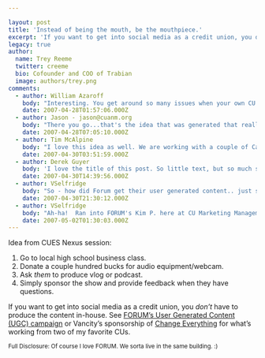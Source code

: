 ```yaml
---

layout: post
title: 'Instead of being the mouth, be the mouthpiece.'
excerpt: 'If you want to get into social media as a credit union, you don’t have to produce the content in-house.'
legacy: true
author:
  name: Trey Reeme
  twitter: creeme
  bio: Cofounder and COO of Trabian
  image: authors/trey.png
comments:
  - author: William Azaroff
    body: "Interesting. You get around so many issues when your own CU isn't the focus of the content. When I first called our Privacy Office about ChangeEverything.ca, they kind of lost their lunch, but once we sat down and I described it in detail, they honestly couldn't think of a single real issue the site provoked."
    date: 2007-04-28T01:57:06.000Z
  - author: Jason - jason@cuanm.org
    body: "There you go...that's the idea that was generated that really struck a chord with me.  I've already pushed it around my office and I think it's gonna fly.  Any good ideas you have on my setting this up would be greatly appreciated (ie free podcasting sites/software, etc.).  We've already had a bit of good brainstorming around this idea also.  I'll keep you posted on our progress as it unfolds."
    date: 2007-04-28T07:05:10.000Z
  - author: Tim McAlpine
    body: "I love this idea as well. We are working with a couple of Canadian credit unions right now on youth initiatives and there is definitely interest and definitely fear around the idea of blogging and especially podcasting. I am going to point them to this post. We'll see where it goes."
    date: 2007-04-30T03:51:59.000Z
  - author: Derek Guyer
    body: 'I love the title of this post. So little text, but so much said.'
    date: 2007-04-30T14:39:56.000Z
  - author: VSelfridge
    body: "So - how did Forum get their user generated content.. just set up capture stations at their branches to \"share your thoughts about Forum\"? \r\n\r\nI suppose that would be the best way to get a diverse cross-section of your membership (since not ALL are technically inclined!)\r\n\r\nI'm digging it!\r\n\r\n-V"
    date: 2007-04-30T21:30:12.000Z
  - author: VSelfridge
    body: "Ah-ha!  Ran into FORUM's Kim P. here at CU Marketing Management conference... She mentioned that the user generated content was generated as part of a testimonial TV campaign... \r\n\r\nI thought you guys were already taking member submitted audio/video! :)\r\n\r\nI'm sure - with you guys - that something like that is in the works! "
    date: 2007-05-02T01:30:03.000Z
---
```


<p>Idea from <span class="caps">CUES</span> Nexus session:</p>
<ol>
<li>Go to local high school business class.</li>
<li>Donate a couple hundred bucks for audio equipment/webcam. </li>
<li>Ask <em>them</em> to produce vlog or podcast.</li>
<li>Simply sponsor the show and provide feedback when they have questions.</li>
</ol>
<p>If you want to get into social media as a credit union, you <em>don&#8217;t</em> have to produce the content in-house.  See <a href="http://dougtrue.net/articles/2007/04/23/from-the-tv-ad-to-the-billboard"><span class="caps">FORUM</span>&#8217;s User Generated Content (UGC) campaign</a> or Vancity&#8217;s sponsorship of <a href="http://changeeverything.ca">Change Everything</a> for what&#8217;s working from two of my favorite CUs.</p>
<p><small>Full Disclosure: Of course I love <span class="caps">FORUM</span>. We sorta live in the same building.  :)</small></p>
